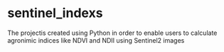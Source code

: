 # sentinel_indexs
The projectis created using Python in order to enable users to calculate agronimic indices like NDVI and NDII using Sentinel2 images
